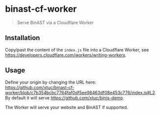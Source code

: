 # binast-cf-worker
> Serve BinAST via a Cloudflare Worker

## Installation 

Copy/past the content of the `index.js` file into a Cloudflare Worker, see https://developers.cloudflare.com/workers/writing-workers.

## Usage

Define your origin by changing the URL here: https://github.com/xtuc/binast-cf-worker/blob/c7b354bcbc7764faf0df5ee98463df08e453c776/index.js#L2. By default it will serve https://github.com/xtuc/binjs-demo.

The Worker will serve your website and BinAST if supported.
